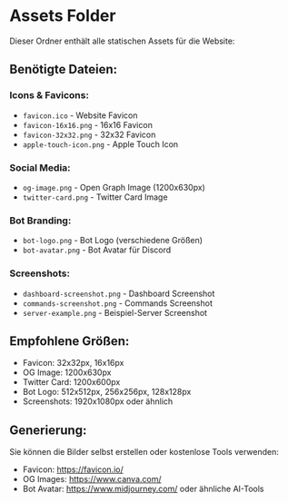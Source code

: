 # Assets Folder

Dieser Ordner enthält alle statischen Assets für die Website:

## Benötigte Dateien:

### Icons & Favicons:
- `favicon.ico` - Website Favicon
- `favicon-16x16.png` - 16x16 Favicon
- `favicon-32x32.png` - 32x32 Favicon
- `apple-touch-icon.png` - Apple Touch Icon

### Social Media:
- `og-image.png` - Open Graph Image (1200x630px)
- `twitter-card.png` - Twitter Card Image

### Bot Branding:
- `bot-logo.png` - Bot Logo (verschiedene Größen)
- `bot-avatar.png` - Bot Avatar für Discord

### Screenshots:
- `dashboard-screenshot.png` - Dashboard Screenshot
- `commands-screenshot.png` - Commands Screenshot
- `server-example.png` - Beispiel-Server Screenshot

## Empfohlene Größen:

- Favicon: 32x32px, 16x16px
- OG Image: 1200x630px
- Twitter Card: 1200x600px
- Bot Logo: 512x512px, 256x256px, 128x128px
- Screenshots: 1920x1080px oder ähnlich

## Generierung:

Sie können die Bilder selbst erstellen oder kostenlose Tools verwenden:
- Favicon: https://favicon.io/
- OG Images: https://www.canva.com/
- Bot Avatar: https://www.midjourney.com/ oder ähnliche AI-Tools